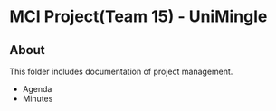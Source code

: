 # MCI Project(Team 15) - UniMingle

## About

This folder includes documentation of project management.

* Agenda
* Minutes
